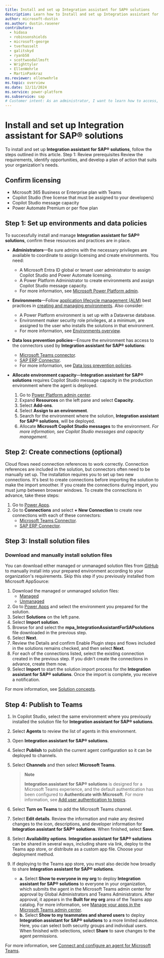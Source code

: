 ```yaml
---
title: Install and set up Integration assistant for SAP® solutions
description: Learn how to Install and set up Integration assistant for SAP® solutions.
author: microsoft-dustin
ms.author: dustin.rasener
contributors:
  - hidasa
  - robinsonshields
  - microsoft-george
  - tverhasselt
  - galitskyd
  - ryanb58
  - scottwoodallmsft
  - Wrighttyler
  - EllenWehrle
  - MartinPankraz
ms.reviewer: ellenwehrle
ms.topic: overview
ms.date: 12/11/2024
ms.service: power-platform
ms.subservice: sap
# Customer intent: As an administrator, I want to learn how to access, install, and set up the Integration assistant for SAP® solutions.
---
```


# Install and set up **Integration assistant for SAP® solutions**
To install and set up **Integration assistant for SAP® solutions**, follow the steps outlined in this article.
Step 1: Review prerequisites
Review the requirements, identify opportunities, and develop a plan of action that suits your organization's needs.

## Confirm licensing
-	Microsoft 365 Business or Enterprise plan with Teams
-	Copilot Studio (free license that must be assigned to your developers)
-	Copilot Studio message capacity
-	Power Automate Premium or per flow plan

## Step 1: Set up environments and data policies

To successfully install and manage **Integration assistant for SAP® solutions**, confirm these resources and practices are in place.
- **Administrators**—Be sure admins with the necessary privileges are available to coordinate to assign licensing and create environments. You need:
    - A Microsoft Entra ID global or tenant user administrator to assign Copilot Studio and Power Automate licensing.
    - A Power Platform Administrator to create environments and assign Copilot Studio message capacity.
    - For more information, see [Microsoft Power Platform admin](/power-platform/admin).
- **Environments**—Follow [application lifecycle management (ALM)](/power-platform/alm) best practices in [creating and managing environments](/power-platform/admin/create-environment). Also consider:
    - A Power Platform environment is set up with a Dataverse database.
    - Environment maker security role privileges, at a minimum, are assigned to the user who installs the solutions in that environment.
    - For more information, see [Environments overview](/power-platform/admin/environments-overview).
- **Data loss prevention policies**—Ensure the environment has access to the connectors used by **Integration assistant for SAP® solutions**:
    - [Microsoft Teams connector](/connectors/teams/).
    - [SAP ERP Connector](/connectors/saperp/).
    - For more information, see [Data loss prevention policies](/power-platform/admin/wp-data-loss-prevention).
- **Allocate environment capacity**—**Integration assistant for SAP® solutions** requires Copilot Studio message capacity in the production environment where the agent is deployed.

    1.	Go to [Power Platform admin center](https://admin.powerplatform.microsoft.com/).
    2.	Expand **Resources** on the left pane and select **Capacity**.
    3.	Select **Add-ons**.
    4.	Select **Assign to an environment**.
    5.	Search for the environment where the solution, **Integration assistant for SAP® solutions**, will be deployed.
    6.	Allocate **Microsoft Copilot Studio messages** to the environment.
        _For more information, see Copilot Studio messages and capacity management._

## Step 2: Create connections (optional)
Cloud flows need connection references to work correctly. Connection references are included in the solution, but connectors often need to be manually set up.
The installation requires you to set up two new connections. It's best to create connections before importing the solution to make the import smoother. If you create the connections during import, you must jump between browser windows.
To create the connections in advance, take these steps:
1.	Go to [Power Apps](https://make.powerapps.com/).
2.	Go to **Connections** and select **+ New Connection** to create new connections with each of these connectors:
    - [Microsoft Teams Connector](/connectors/teams/).
    - [SAP ERP Connector](/connectors/saperp/).

## Step 3: Install solution files

### Download and manually install solution files
You can download either managed or unmanaged solution files from [GitHub](https://aka.ms/agents/integration-assistant-for-sap/github) to manually install into your prepared environment according to your organization's requirements. Skip this step if you previously installed from Microsoft AppSource:
1.	Download the managed or unmanaged solution files:
    - [Managed](https://aka.ms/agents/integration-assistant-for-sap/managed)
    - [Unmanaged](https://aka.ms/agents/integration-assistant-for-sap/unmanaged)
2.	Go to [Power Apps](https://make.powerapps.com/) and select the environment you prepared for the solution.
3.	Select **Solutions** on the left pane.
4.	Select **Import solution**.
5.	Browse for and select the **mpa_IntegrationAssistantForSAPsolutions** file downloaded in the previous step.
6.	Select **Next**.
7.	Review the Details and confirm Enable Plugin steps and flows included in the solutions remains checked, and then select **Next**.
8.	For each of the connections listed, select the existing connection created in the previous step. If you didn't create the connections in advance, create them now.
9.	Select **Import** to start the solution import process for the **Integration assistant for SAP® solutions**. Once the import is complete, you receive a notification.

For more information, see [Solution concepts](/power-platform/alm/solution-concepts-alm).

## Step 4: Publish to Teams
1.	In Copilot Studio, select the same environment where you previously installed the solution file for **Integration assistant for SAP® solutions**.
2.	Select **Agents** to review the list of agents in this environment.
3.	Open ****Integration assistant for SAP® solutions****.
4.	Select **Publish** to publish the current agent configuration so it can be deployed to channels.
5.	Select **Channels** and then select **Microsoft Teams**.

    
    > **Note**
    >
    > **Integration assistant for SAP® solutions** is designed for a Microsoft Teams experience, and the default authentication has been configured to **Authenticate with Microsoft**. For more information, see [Add user authentication to topics](/microsoft-copilot-studio/advanced-end-user-authentication).
    

6.	Select **Turn on Teams** to add the Microsoft Teams channel.
7.	Select **Edit details**. Review the information and make any desired changes to the icon, descriptions, and developer information for **Integration assistant for SAP® solutions**. When finished, select **Save**.
8.	Select **Availability options**. **Integration assistant for SAP® solutions** can be shared in several ways, including share via link, deploy to the Teams app store, or distribute as a custom app file. Choose your deployment method.
9.	If deploying to the Teams app store, you must also decide how broadly to share **Integration assistant for SAP® solutions**.
    - **a.** Select **Show to everyone in my org** to deploy **Integration assistant for SAP® solutions** to everyone in your organization, which submits the agent in the Microsoft Teams admin center for approval by Global Administrators and Teams Administrators. After approval, it appears in the **Built for my org** area of the Teams app catalog. For more information, see [Manage your apps in the Microsoft Teams admin center](/microsoftteams/manage-apps).
    - **b.** Select **Show to my teammates and shared users** to deploy **Integration assistant for SAP® solutions** to a more limited audience. Here, you can select both security groups and individual users. When finished with selections, select **Share** to save changes to the agent permissions.

For more information, see [Connect and configure an agent for Microsoft Teams](/microsoft-copilot-studio/publication-add-bot-to-microsoft-teams).

